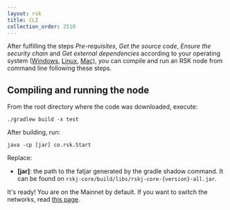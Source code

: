 ```yaml
---
layout: rsk
title: CLI
collection_order: 2510
---
```


After fulfilling the steps *Pre-requisites*, *Get the source code*, *Ensure the security chain* and *Get external dependencies* according to your operating system ([Windows](/rsk/node/contribute/windows), [Linux](/rsk/node/contribute/linux), [Mac](/rsk/node/contribute/macos)), you can compile and run an RSK node from command line following these steps.

## Compiling and running the node

From the root directory where the code was downloaded, execute:

`./gradlew build -x test`

After building, run:

`java -cp [jar] co.rsk.Start`

Replace:

- **[jar]**: the path to the fatjar generated by the gradle shadow command. It can be found on `rskj-core/build/libs/rskj-core-{version}-all.jar`.

It's ready!
You are on the Mainnet by default. If you want to switch the networks, read [this page](Switching-networks).
